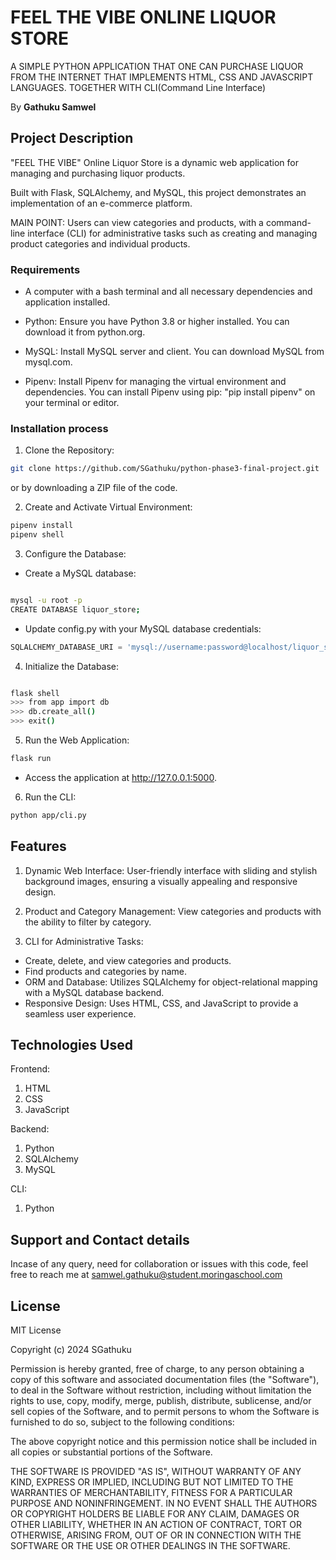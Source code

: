 # FEEL THE VIBE ONLINE LIQUOR STORE

A SIMPLE PYTHON APPLICATION THAT ONE CAN PURCHASE LIQUOR FROM THE INTERNET THAT IMPLEMENTS HTML, CSS AND JAVASCRIPT LANGUAGES. TOGETHER WITH CLI(Command Line Interface)

By  **Gathuku Samwel**

## Project Description

"FEEL THE VIBE" Online Liquor Store is a dynamic web application for managing and purchasing liquor products.

Built with Flask, SQLAlchemy, and MySQL, this project demonstrates an implementation of an e-commerce platform.

MAIN POINT: Users can view categories and products, with a command-line interface (CLI) for administrative tasks such as creating and managing product categories and individual products.

### Requirements

* A computer with a bash terminal and all necessary dependencies and application installed.

* Python: Ensure you have Python 3.8 or higher installed. You can download it from python.org.

* MySQL: Install MySQL server and client. You can download MySQL from mysql.com.

* Pipenv: Install Pipenv for managing the virtual environment and dependencies. You can install Pipenv using pip: "pip install pipenv" on your terminal or editor.

### Installation process

1. Clone the Repository:

```bash
git clone https://github.com/SGathuku/python-phase3-final-project.git
```

or by downloading a ZIP file of the code.

2. Create and Activate Virtual Environment:

```sh
pipenv install
pipenv shell
```

3. Configure the Database:

* Create a MySQL database:

```sh

mysql -u root -p
CREATE DATABASE liquor_store;
```

* Update config.py with your MySQL database credentials:

``` python
SQLALCHEMY_DATABASE_URI = 'mysql://username:password@localhost/liquor_store'
```

4. Initialize the Database:

```sh

flask shell
>>> from app import db
>>> db.create_all()
>>> exit()
```

5. Run the Web Application:

```sh
flask run
```

* Access the application at http://127.0.0.1:5000.

6. Run the CLI:

```sh
python app/cli.py
```

## Features

1) Dynamic Web Interface: User-friendly interface with sliding and stylish background images, ensuring a visually appealing and responsive design.

2) Product and Category Management: View categories and products with the ability to filter by category.

3) CLI for Administrative Tasks:

* Create, delete, and view categories and products.
* Find products and categories by name.
* ORM and Database: Utilizes SQLAlchemy for object-relational mapping with a MySQL database backend.
* Responsive Design: Uses HTML, CSS, and JavaScript to provide a seamless user experience.

## Technologies Used

Frontend:

1) HTML
2) CSS
3) JavaScript

Backend:

1) Python
2) SQLAlchemy
3) MySQL

CLI:

1) Python

## Support and Contact details

Incase of any query, need for collaboration or issues with this code, feel free to reach me at
<samwel.gathuku@student.moringaschool.com>

## License

MIT License

Copyright (c) 2024 SGathuku

Permission is hereby granted, free of charge, to any person obtaining a copy
of this software and associated documentation files (the "Software"), to deal
in the Software without restriction, including without limitation the rights
to use, copy, modify, merge, publish, distribute, sublicense, and/or sell
copies of the Software, and to permit persons to whom the Software is
furnished to do so, subject to the following conditions:

The above copyright notice and this permission notice shall be included in all
copies or substantial portions of the Software.

THE SOFTWARE IS PROVIDED "AS IS", WITHOUT WARRANTY OF ANY KIND, EXPRESS OR
IMPLIED, INCLUDING BUT NOT LIMITED TO THE WARRANTIES OF MERCHANTABILITY,
FITNESS FOR A PARTICULAR PURPOSE AND NONINFRINGEMENT. IN NO EVENT SHALL THE
AUTHORS OR COPYRIGHT HOLDERS BE LIABLE FOR ANY CLAIM, DAMAGES OR OTHER
LIABILITY, WHETHER IN AN ACTION OF CONTRACT, TORT OR OTHERWISE, ARISING FROM,
OUT OF OR IN CONNECTION WITH THE SOFTWARE OR THE USE OR OTHER DEALINGS IN THE
SOFTWARE.

